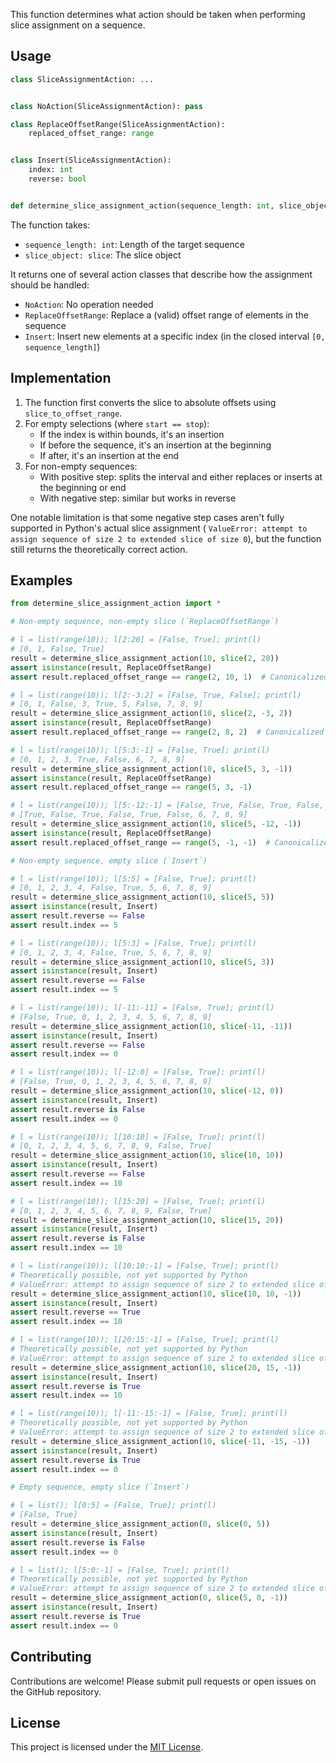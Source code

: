 This function determines what action should be taken when performing slice assignment on a sequence.

## Usage

```python
class SliceAssignmentAction: ...


class NoAction(SliceAssignmentAction): pass

class ReplaceOffsetRange(SliceAssignmentAction):
    replaced_offset_range: range


class Insert(SliceAssignmentAction):
    index: int
    reverse: bool


def determine_slice_assignment_action(sequence_length: int, slice_object: slice) -> SliceAssignmentAction: ...
```

The function takes:

- `sequence_length: int`: Length of the target sequence
- `slice_object: slice`: The slice object

It returns one of several action classes that describe how the assignment should be handled:

- `NoAction`: No operation needed
- `ReplaceOffsetRange`: Replace a (valid) offset range of elements in the sequence
- `Insert`: Insert new elements at a specific index (in the closed interval `[0, sequence_length]`)

## Implementation

1. The function first converts the slice to absolute offsets using `slice_to_offset_range`.
2. For empty selections (where `start == stop`):
    - If the index is within bounds, it's an insertion
    - If before the sequence, it's an insertion at the beginning
    - If after, it's an insertion at the end
3. For non-empty sequences:
    - With positive step: splits the interval and either replaces or inserts at the beginning or end
    - With negative step: similar but works in reverse

One notable limitation is that some negative step cases aren't fully supported in Python's actual slice assignment (
`ValueError: attempt to assign sequence of size 2 to extended slice of size 0`), but the function still returns the
theoretically correct action.

## Examples

```python
from determine_slice_assignment_action import *

# Non-empty sequence, non-empty slice (`ReplaceOffsetRange`)

# l = list(range(10)); l[2:20] = [False, True]; print(l)
# [0, 1, False, True]
result = determine_slice_assignment_action(10, slice(2, 20))
assert isinstance(result, ReplaceOffsetRange)
assert result.replaced_offset_range == range(2, 10, 1)  # Canonicalized

# l = list(range(10)); l[2:-3:2] = [False, True, False]; print(l)
# [0, 1, False, 3, True, 5, False, 7, 8, 9]
result = determine_slice_assignment_action(10, slice(2, -3, 2))
assert isinstance(result, ReplaceOffsetRange)
assert result.replaced_offset_range == range(2, 8, 2)  # Canonicalized

# l = list(range(10)); l[5:3:-1] = [False, True]; print(l)
# [0, 1, 2, 3, True, False, 6, 7, 8, 9]
result = determine_slice_assignment_action(10, slice(5, 3, -1))
assert isinstance(result, ReplaceOffsetRange)
assert result.replaced_offset_range == range(5, 3, -1)

# l = list(range(10)); l[5:-12:-1] = [False, True, False, True, False, True]; print(l)
# [True, False, True, False, True, False, 6, 7, 8, 9]
result = determine_slice_assignment_action(10, slice(5, -12, -1))
assert isinstance(result, ReplaceOffsetRange)
assert result.replaced_offset_range == range(5, -1, -1)  # Canonicalized

# Non-empty sequence, empty slice (`Insert`)

# l = list(range(10)); l[5:5] = [False, True]; print(l)
# [0, 1, 2, 3, 4, False, True, 5, 6, 7, 8, 9]
result = determine_slice_assignment_action(10, slice(5, 5))
assert isinstance(result, Insert)
assert result.reverse == False
assert result.index == 5

# l = list(range(10)); l[5:3] = [False, True]; print(l)
# [0, 1, 2, 3, 4, False, True, 5, 6, 7, 8, 9]
result = determine_slice_assignment_action(10, slice(5, 3))
assert isinstance(result, Insert)
assert result.reverse == False
assert result.index == 5

# l = list(range(10)); l[-11:-11] = [False, True]; print(l)
# [False, True, 0, 1, 2, 3, 4, 5, 6, 7, 8, 9]
result = determine_slice_assignment_action(10, slice(-11, -11))
assert isinstance(result, Insert)
assert result.reverse == False
assert result.index == 0

# l = list(range(10)); l[-12:0] = [False, True]; print(l)
# [False, True, 0, 1, 2, 3, 4, 5, 6, 7, 8, 9]
result = determine_slice_assignment_action(10, slice(-12, 0))
assert isinstance(result, Insert)
assert result.reverse is False
assert result.index == 0

# l = list(range(10)); l[10:10] = [False, True]; print(l)
# [0, 1, 2, 3, 4, 5, 6, 7, 8, 9, False, True]
result = determine_slice_assignment_action(10, slice(10, 10))
assert isinstance(result, Insert)
assert result.reverse == False
assert result.index == 10

# l = list(range(10)); l[15:20] = [False, True]; print(l)
# [0, 1, 2, 3, 4, 5, 6, 7, 8, 9, False, True]
result = determine_slice_assignment_action(10, slice(15, 20))
assert isinstance(result, Insert)
assert result.reverse is False
assert result.index == 10

# l = list(range(10)); l[10:10:-1] = [False, True]; print(l)
# Theoretically possible, not yet supported by Python
# ValueError: attempt to assign sequence of size 2 to extended slice of size 0
result = determine_slice_assignment_action(10, slice(10, 10, -1))
assert isinstance(result, Insert)
assert result.reverse == True
assert result.index == 10

# l = list(range(10)); l[20:15:-1] = [False, True]; print(l)
# Theoretically possible, not yet supported by Python
# ValueError: attempt to assign sequence of size 2 to extended slice of size 0
result = determine_slice_assignment_action(10, slice(20, 15, -1))
assert isinstance(result, Insert)
assert result.reverse is True
assert result.index == 10

# l = list(range(10)); l[-11:-15:-1] = [False, True]; print(l)
# Theoretically possible, not yet supported by Python
# ValueError: attempt to assign sequence of size 2 to extended slice of size 0
result = determine_slice_assignment_action(10, slice(-11, -15, -1))
assert isinstance(result, Insert)
assert result.reverse is True
assert result.index == 0

# Empty sequence, empty slice (`Insert`)

# l = list(); l[0:5] = [False, True]; print(l)
# [False, True]
result = determine_slice_assignment_action(0, slice(0, 5))
assert isinstance(result, Insert)
assert result.reverse is False
assert result.index == 0

# l = list(); l[5:0:-1] = [False, True]; print(l)
# Theoretically possible, not yet supported by Python
# ValueError: attempt to assign sequence of size 2 to extended slice of size 0
result = determine_slice_assignment_action(0, slice(5, 0, -1))
assert isinstance(result, Insert)
assert result.reverse is True
assert result.index == 0
```

## Contributing

Contributions are welcome! Please submit pull requests or open issues on the GitHub repository.

## License

This project is licensed under the [MIT License](LICENSE).